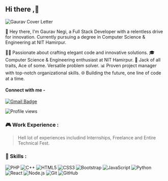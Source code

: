 ## Hi there ,👋
![Gaurav Cover Letter](https://i.postimg.cc/3w8x3CT2/Black-and-Yellow-Modern-Free-e-Course-Twitter-Cover-2.gif) 


🚀 Hey there, I'm Gaurav Negi, a Full Stack Developer with a relentless drive for innovation. Currently pursuing a degree in Computer Science & Engineering at NIT Hamirpur.

👨‍💻 Passionate about crafting elegant code and innovative solutions.
🎓 Computer Science & Engineering enthusiast at NIT Hamirpur.
🔧 Jack of all traits, Ace of some. Versatile problem solver.
📊 Proven project manager with top-notch organizational skills.
🌐 Building the future, one line of code at a time.

#### Connect with me -
[![Gmail Badge](https://img.shields.io/badge/-negigaurav0340@gmail.com-c14438?style=flat-square&logo=Gmail&logoColor=white&link=mailto:negigaurav0340@gmail.com)](mailto:negigaurav0340@gmail.com) 

![Profile views](https://komarev.com/ghpvc/?username=Gauru3040)


### :video_game: Work Experience :
> Hell lot of experiences includind Internships, Freelance and Entire Technical Fest. 

### 🥇 Skills :
![PHP](https://img.shields.io/badge/-PHP-00599C?style=flat-square&logo=PHP)
![C++](https://img.shields.io/badge/-C++-00599C?style=flat-square&logo=c)
![HTML5](https://img.shields.io/badge/-HTML5-E34F26?style=flat-square&logo=html5&logoColor=white)
![CSS3](https://img.shields.io/badge/-CSS3-1572B6?style=flat-square&logo=css3)
![Bootstrap](https://img.shields.io/badge/-Bootstrap-563D7C?style=flat-square&logo=bootstrap)
![JavaScript](https://img.shields.io/badge/-JavaScript-black?style=flat-square&logo=javascript)
![Python](https://img.shields.io/badge/Python-black?style=flat-square&logo=python)
![React](https://img.shields.io/badge/-React-black?style=flat-square&logo=react)
![Node.js](https://img.shields.io/badge/-Node.js-49CB41?style=flat-square&logo=node.js)
![Git](https://img.shields.io/badge/-Git-black?style=flat-square&logo=git)
![GitHub](https://img.shields.io/badge/-GitHub-181717?style=flat-square&logo=github)

